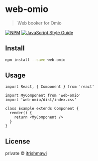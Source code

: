 # web-omio

> Web booker for Omio

[![NPM](https://img.shields.io/npm/v/web-omio.svg)](https://www.npmjs.com/package/web-omio) [![JavaScript Style Guide](https://img.shields.io/badge/code_style-standard-brightgreen.svg)](https://standardjs.com)

## Install

```bash
npm install --save web-omio
```

## Usage

```tsx
import React, { Component } from 'react'

import MyComponent from 'web-omio'
import 'web-omio/dist/index.css'

class Example extends Component {
  render() {
    return <MyComponent />
  }
}
```

## License

private © [jtrishmawi](https://github.com/jtrishmawi)
